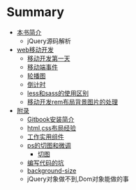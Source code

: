 # Summary

* [本书简介](README.md)
    * jQuery源码解析
* [web移动开发](web移动开发.md)
    * [移动开发第一天](移动开发第一天.md)
    * [移动端事件](移动端事件.md)
    * [轮播图](轮播图.md)
    * [倒计时](倒计时.md)
    * [less和sass的使用区别](less.md)
    * [移动开发rem布局背景图片的处理](移动开发rem布局背景图片的处理.md)
* [附录](附录.md)
    * [Gitbook安装简介](gitbook安装简介.md)
    * [html,css布局经验](htmlcss布局经验.md)
    * [工作实用组件](工作实用组件.md)
    * [ps的切图和微调](ps的切图和微调.md)
        * [切图](切图.md)
    * [编写代码的坑](编写代码的坑.md)
    * [background-size](background-size.md)
    * jQuery对象做不到,Dom对象能做的事

